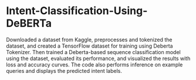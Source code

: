 # Intent-Classification-Using-DeBERTa
Downloaded a dataset from Kaggle, preprocesses and tokenized the dataset, and created a TensorFlow dataset for training using Deberta Tokenizer. Then trained a Deberta-based sequence classification model using the dataset, evaluated its performance, and visualized the results with loss and accuracy curves. The code also performs inference on example queries and displays the predicted intent labels.
